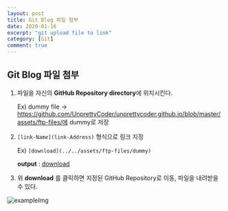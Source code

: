 ```yaml
---
layout: post
title: Git Blog 파일 첨부
date: 2020-01-16
excerpt: "git upload file to link"
category: [Git]
comment: true
---
```


## Git Blog 파일 첨부

1. 파일을 자신의 <b>GitHub Repository directory</b>에 위치시킨다.
 
    Ex) dummy file -> https://github.com/UnprettyCoder/unprettycoder.github.io/blob/master/assets/ftp-files/에 dummy로 저장

2. `[link-Name](link-Address)` 형식으로 링크 지정
    
    Ex) `[download](../../assets/ftp-files/dummy)`

    **output** : [download](../../assets/ftp-files/dummy)

3. 위 <b>download</b> 를 클릭하면 지정된 GitHub Repository로 이동, 파일을 내려받을 수 있다.

![exampleImg](../../assets/img/example1.png)
